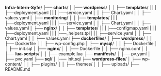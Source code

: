 **Infra-Intern-Syfe**/
├── **charts**/
│ ├── **wordpress**/
│ │ ├── **templates**/
| | | ├──deployment.yaml
| | | ├──service.yaml
│ │ ├── Chart.yaml
│ │ ├── values.yaml
│ ├── **monitoring**/
│ │ ├── **templates**/
| | | ├──deployment.yaml
| | | ├──service.yaml
│ │ ├── Chart.yaml
│ │ ├── values.yaml
│ ├── **nginx**/
│ │ ├── **templates**/
| | | ├──configmap.yaml
| | | ├──deployment.yaml
| | | ├──_helpers.tpl
| | | ├──service.yaml
│ │ ├── Chart.yaml
│ │ ├── values.yaml
├── **dockerfiles**/
│ ├── **wordpress**/
│ │ ├── Dockerfile
│ │ ├── wp-config.php
│ ├── **mysql**/
│ │ ├── Dockerfile
│ │ ├── init.sql
│ ├── **nginx**/
│ │ ├── Dockerfile
│ │ ├── nginx.conf
│ │ ├── **lua-scripts**/
│ │ ├── example.lua
├── **manifests**/
│ ├── pv.yaml
│ ├── pvc.yaml
├── **sql**/
│ ├── init.sql
├── **wordpress-files**/
│ ├── wp-content/
│ │ ├── plugins/
│ │ ├── themes/
│ │ ├── uploads/
├── README.md
